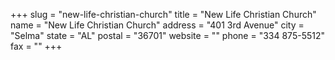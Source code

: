 +++
slug = "new-life-christian-church"
title = "New Life Christian Church"
name = "New Life Christian Church"
address = "401 3rd Avenue"
city = "Selma"
state = "AL"
postal = "36701"
website = ""
phone = "334 875-5512"
fax = ""
+++
